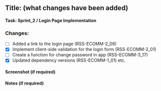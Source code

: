 ## Title: (what changes have been added)

#### Task: Sprint_2 / Login Page Implementation

### Changes:

- [ ] Added a link to the login page (RSS-ECOMM-2_08)
- [x] Implement client-side validation for the login form (RSS-ECOMM-2_01)
- [ ] Create a function for change password in app (RSS-ECOMM-3_17)
- [x] Updated dependency versions (RSS-ECOMM-1_01) etc.

#### Screenshot (if required)

#### Notes (if required)
